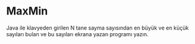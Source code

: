 # MaxMin

Java ile klavyeden girilen N tane sayma sayısından en büyük ve en küçük sayıları bulan ve bu sayıları ekrana yazan programı yazın.
